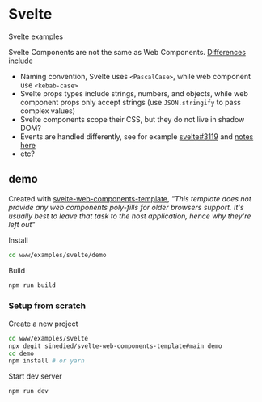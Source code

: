 # Svelte

Svelte examples

Svelte Components are not the same as Web Components. [Differences](https://archive.ph/kHQ9P) include
- Naming convention, Svelte uses `<PascalCase>`, while web component use `<kebab-case>`
- Svelte props types include strings, numbers, and objects, while web component props only accept strings (use `JSON.stringify` to pass complex values)
- Svelte components scope their CSS, but they do not live in shadow DOM?
- Events are handled differently, see for example [svelte#3119](https://github.com/sveltejs/svelte/issues/3119) and [notes here](https://github.com/sinedied/svelte-web-components-template#events)
- etc?


## demo

Created with [svelte-web-components-template](https://github.com/mozey/svelte-web-components-template), *"This template does not provide any web components poly-fills for older browsers support. It's usually best to leave that task to the host application, hence why they're left out"*

Install
```bash
cd www/examples/svelte/demo
```

Build
```bash
npm run build
```


### Setup from scratch

Create a new project
```bash
cd www/examples/svelte
npx degit sinedied/svelte-web-components-template#main demo
cd demo
npm install # or yarn
```

Start dev server
```bash
npm run dev
```


